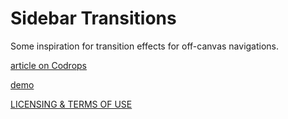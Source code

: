 
Sidebar Transitions
=========
Some inspiration for transition effects for off-canvas navigations.

[article on Codrops](http://tympanus.net/codrops/?p=16292)

[demo](http://tympanus.net/Development/SidebarTransitions/)

[LICENSING & TERMS OF USE](http://tympanus.net/codrops/licensing/)